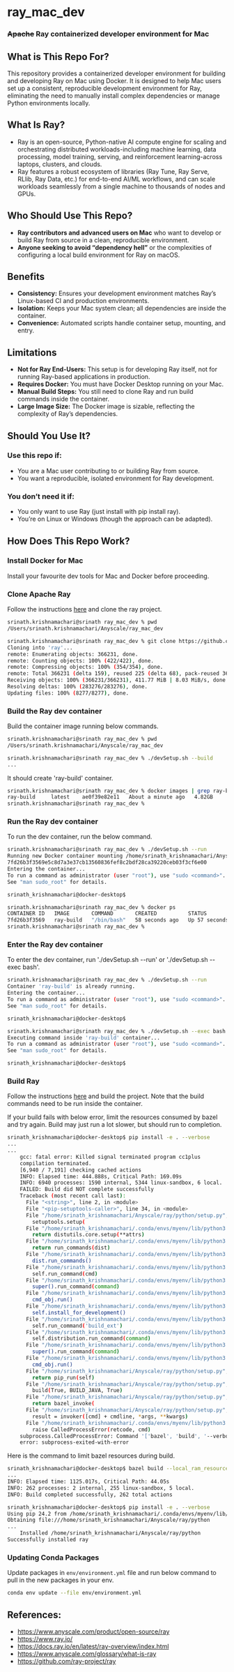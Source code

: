# ray_mac_dev

### ~~Apache~~ Ray containerized developer environment for Mac
## What is This Repo For?
This repository provides a containerized developer environment for building and developing Ray on Mac using Docker. It is designed to help Mac users set up a consistent, reproducible development environment for Ray, eliminating the need to manually install complex dependencies or manage Python environments locally.

## What Is Ray?
- Ray is an open-source, Python-native AI compute engine for scaling and orchestrating distributed workloads-including machine learning, data processing, model training, serving, and reinforcement learning-across laptops, clusters, and clouds.
- Ray features a robust ecosystem of libraries (Ray Tune, Ray Serve, RLlib, Ray Data, etc.) for end-to-end AI/ML workflows, and can scale workloads seamlessly from a single machine to thousands of nodes and GPUs.

## Who Should Use This Repo?
- **Ray contributors and advanced users on Mac** who want to develop or build Ray from source in a clean, reproducible environment.
- **Anyone seeking to avoid “dependency hell”** or the complexities of configuring a local build environment for Ray on macOS.

## Benefits
- **Consistency:** Ensures your development environment matches Ray’s Linux-based CI and production environments.
- **Isolation:** Keeps your Mac system clean; all dependencies are inside the container.
- **Convenience:** Automated scripts handle container setup, mounting, and entry.

## Limitations
- **Not for Ray End-Users:**
This setup is for developing Ray itself, not for running Ray-based applications in production.
- **Requires Docker:**
You must have Docker Desktop running on your Mac.
- **Manual Build Steps:**
You still need to clone Ray and run build commands inside the container.
- **Large Image Size:**
The Docker image is sizable, reflecting the complexity of Ray’s dependencies.

## Should You Use It?
### Use this repo if:
- You are a Mac user contributing to or building Ray from source.
- You want a reproducible, isolated environment for Ray development.
### You don’t need it if:
- You only want to use Ray (just install with pip install ray).
- You’re on Linux or Windows (though the approach can be adapted).

## How Does This Repo Work?
### Install Docker for Mac

Install your favourite dev tools for Mac and Docker before proceeding.

### Clone Apache Ray

Follow the instructions [here](https://docs.ray.io/en/latest/ray-contribute/development.html#id1) and clone the ray project.

```sh
srinath.krishnamachari@srinath ray_mac_dev % pwd
/Users/srinath.krishnamachari/Anyscale/ray_mac_dev

srinath.krishnamachari@srinath ray_mac_dev % git clone https://github.com/ray-project/ray.git
Cloning into 'ray'...
remote: Enumerating objects: 366231, done.
remote: Counting objects: 100% (422/422), done.
remote: Compressing objects: 100% (354/354), done.
remote: Total 366231 (delta 159), reused 225 (delta 68), pack-reused 365809 (from 1)
Receiving objects: 100% (366231/366231), 411.77 MiB | 8.03 MiB/s, done.
Resolving deltas: 100% (283276/283276), done.
Updating files: 100% (8277/8277), done.
```

### Build the Ray dev container

Build the container image running below commands.

```sh
srinath.krishnamachari@srinath ray_mac_dev % pwd
/Users/srinath.krishnamachari/Anyscale/ray_mac_dev

srinath.krishnamachari@srinath ray_mac_dev % ./devSetup.sh --build
...
```

It should create 'ray-build' container.
```sh
srinath.krishnamachari@srinath ray_mac_dev % docker images | grep ray-build
ray-build     latest    ae0f39e82e11   About a minute ago   4.82GB
srinath.krishnamachari@srinath ray_mac_dev %

```

### Run the Ray dev container

To run the dev container, run the below command.

```sh
srinath.krishnamachari@srinath ray_mac_dev % ./devSetup.sh --run
Running new Docker container mounting /home/srinath_krishnamachari/Anyscale...
7fd26b3f3569e5c8d7a3e37cb13560836fef8c2bdf28ca39220ceb03f3cf6e00
Entering the container...
To run a command as administrator (user "root"), use "sudo <command>".
See "man sudo_root" for details.

srinath_krishnamachari@docker-desktop$

srinath.krishnamachari@srinath ray_mac_dev % docker ps
CONTAINER ID   IMAGE       COMMAND       CREATED          STATUS          PORTS     NAMES
7fd26b3f3569   ray-build   "/bin/bash"   58 seconds ago   Up 57 seconds             ray-build
srinath.krishnamachari@srinath ray_mac_dev %

```

### Enter the Ray dev container

To enter the dev container, run './devSetup.sh --run' or './devSetup.sh --exec bash'.


```sh
srinath.krishnamachari@srinath ray_mac_dev % ./devSetup.sh --run
Container 'ray-build' is already running.
Entering the container...
To run a command as administrator (user "root"), use "sudo <command>".
See "man sudo_root" for details.

srinath_krishnamachari@docker-desktop$
```

```sh
srinath.krishnamachari@srinath ray_mac_dev % ./devSetup.sh --exec bash
Executing command inside 'ray-build' container...
To run a command as administrator (user "root"), use "sudo <command>".
See "man sudo_root" for details.

srinath_krishnamachari@docker-desktop$
```

### Build Ray

Follow the instructions [here](https://docs.ray.io/en/latest/ray-contribute/development.html#building-ray-on-linux-macos-full) and build the project. Note that the build commands need to be run inside the container.

If your build fails with below error, limit the resources consumed by bazel and try again. Build may just run a lot slower, but should run to completion.

```sh
srinath_krishnamachari@docker-desktop$ pip install -e . --verbose
...
...
    gcc: fatal error: Killed signal terminated program cc1plus
    compilation terminated.
    [6,940 / 7,191] checking cached actions
    INFO: Elapsed time: 444.888s, Critical Path: 169.09s
    INFO: 6940 processes: 1590 internal, 5344 linux-sandbox, 6 local.
    FAILED: Build did NOT complete successfully
    Traceback (most recent call last):
      File "<string>", line 2, in <module>
      File "<pip-setuptools-caller>", line 34, in <module>
      File "/home/srinath_krishnamachari/Anyscale/ray/python/setup.py", line 775, in <module>
        setuptools.setup(
      File "/home/srinath_krishnamachari/.conda/envs/myenv/lib/python3.9/site-packages/setuptools/__init__.py", line 117, in setup
        return distutils.core.setup(**attrs)
      File "/home/srinath_krishnamachari/.conda/envs/myenv/lib/python3.9/site-packages/setuptools/_distutils/core.py", line 183, in setup
        return run_commands(dist)
      File "/home/srinath_krishnamachari/.conda/envs/myenv/lib/python3.9/site-packages/setuptools/_distutils/core.py", line 199, in run_commands
        dist.run_commands()
      File "/home/srinath_krishnamachari/.conda/envs/myenv/lib/python3.9/site-packages/setuptools/_distutils/dist.py", line 954, in run_commands
        self.run_command(cmd)
      File "/home/srinath_krishnamachari/.conda/envs/myenv/lib/python3.9/site-packages/setuptools/dist.py", line 950, in run_command
        super().run_command(command)
      File "/home/srinath_krishnamachari/.conda/envs/myenv/lib/python3.9/site-packages/setuptools/_distutils/dist.py", line 973, in run_command
        cmd_obj.run()
      File "/home/srinath_krishnamachari/.conda/envs/myenv/lib/python3.9/site-packages/setuptools/command/develop.py", line 35, in run
        self.install_for_development()
      File "/home/srinath_krishnamachari/.conda/envs/myenv/lib/python3.9/site-packages/setuptools/command/develop.py", line 112, in install_for_development
        self.run_command('build_ext')
      File "/home/srinath_krishnamachari/.conda/envs/myenv/lib/python3.9/site-packages/setuptools/_distutils/cmd.py", line 316, in run_command
        self.distribution.run_command(command)
      File "/home/srinath_krishnamachari/.conda/envs/myenv/lib/python3.9/site-packages/setuptools/dist.py", line 950, in run_command
        super().run_command(command)
      File "/home/srinath_krishnamachari/.conda/envs/myenv/lib/python3.9/site-packages/setuptools/_distutils/dist.py", line 973, in run_command
        cmd_obj.run()
      File "/home/srinath_krishnamachari/Anyscale/ray/python/setup.py", line 763, in run
        return pip_run(self)
      File "/home/srinath_krishnamachari/Anyscale/ray/python/setup.py", line 665, in pip_run
        build(True, BUILD_JAVA, True)
      File "/home/srinath_krishnamachari/Anyscale/ray/python/setup.py", line 608, in build
        return bazel_invoke(
      File "/home/srinath_krishnamachari/Anyscale/ray/python/setup.py", line 388, in bazel_invoke
        result = invoker([cmd] + cmdline, *args, **kwargs)
      File "/home/srinath_krishnamachari/.conda/envs/myenv/lib/python3.9/subprocess.py", line 373, in check_call
        raise CalledProcessError(retcode, cmd)
    subprocess.CalledProcessError: Command '['bazel', 'build', '--verbose_failures', '--', '//:ray_pkg', '//cpp:ray_cpp_pkg']' returned non-zero exit status 1.
    error: subprocess-exited-with-error
```

Here is the command to limit bazel resources during build.

```sh
srinath_krishnamachari@docker-desktop$ bazel build --local_ram_resources=2048 --jobs=2 --verbose_failures -- //:ray_pkg //cpp:ray_cpp_pkg
...
INFO: Elapsed time: 1125.017s, Critical Path: 44.05s
INFO: 262 processes: 2 internal, 255 linux-sandbox, 5 local.
INFO: Build completed successfully, 262 total actions

srinath_krishnamachari@docker-desktop$ pip install -e . --verbose
Using pip 24.2 from /home/srinath_krishnamachari/.conda/envs/myenv/lib/python3.9/site-packages/pip (python 3.9)
Obtaining file:///home/srinath_krishnamachari/Anyscale/ray/python
...
    Installed /home/srinath_krishnamachari/Anyscale/ray/python
Successfully installed ray

```

### Updating Conda Packages

Update packages in `env/environment.yml` file and run below command to pull in the new packages in your env.

```sh
conda env update --file env/environment.yml
```
## References:
- https://www.anyscale.com/product/open-source/ray
- https://www.ray.io/
- https://docs.ray.io/en/latest/ray-overview/index.html
- https://www.anyscale.com/glossary/what-is-ray
- https://github.com/ray-project/ray

